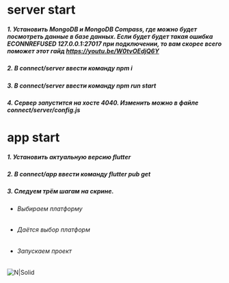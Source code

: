 # server start
##### 1. Установить MongoDB и  MongoDB Compass, где можно будет посмотреть данные в базе данных. Если будет будет такая ошибка ECONNREFUSED 127.0.0.1:27017 при подключении, то вам скорее всего поможет этот гайд  https://youtu.be/W0tvOEdjQ6Y
##### 2. В connect/server ввести команду npm i 
##### 3. В connect/server ввести команду npm run start
##### 4. Сервер запустится на хосте 4040. Изменить можно в файле connect/server/config.js

# app start
##### 1. Установить актуальную версию flutter
##### 2. В connect/app ввести команду flutter pub get 
##### 3. Следуем трём шагам на скрине.
- ###### Выбираем платформу 
- ###### Даётся выбор платформ
- ###### Запускаем проект

![N|Solid](https://sun9-west.userapi.com/sun9-46/s/v1/ig2/Gb_Op47feOQMR2Rm-8NkflrWnFEyxK7q5ecIQGSeEb3INF3o6Q4ETMyz7GxgQC2RW02Juim60JldEuEQpnKt-xbw.jpg?size=1920x1032&quality=95&type=album)
